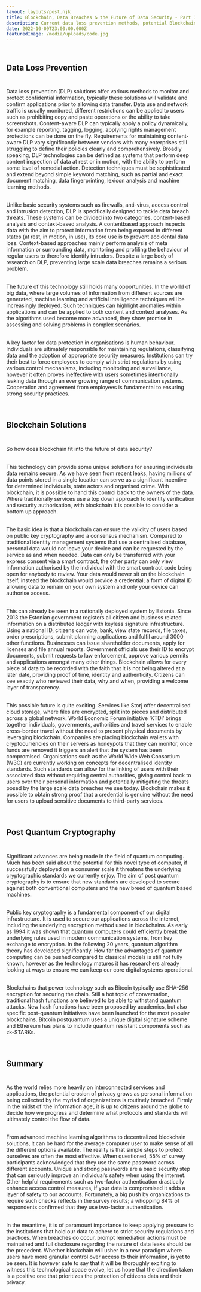 ```yaml
---
layout: layouts/post.njk
title: Blockchain, Data Breaches & the Future of Data Security - Part 3
description: Current data loss prevention methods, potential Blockchain alternatives & a glimpse at post quantum cryptography.
date: 2022-10-09T23:00:00.000Z
featuredImage: /media/uploads/code.jpg
---
```


## <br>Data Loss Prevention <br><br>

Data loss prevention (DLP) solutions offer various methods to monitor and protect confidential information, typically these solutions
will validate and confirm applications prior to allowing data transfer. Data use and network traffic is usually monitored, different
restrictions can be applied to users such as prohibiting copy and paste operations or the ability to take screenshots. Content-aware DLP
can typically apply a policy dynamically, for example reporting, tagging, logging, applying rights management protections can be done
on the fly. Requirements for maintaining content-aware DLP vary significantly between vendors with many enterprises still struggling
to define their policies clearly and comprehensively. Broadly speaking, DLP technologies can be defined as systems that perform deep
content inspection of data at rest or in motion, with the ability to perform some level of remedial action. Detection techniques must be
sophisticated and extend beyond simple keyword matching, such as partial and exact document matching, data fingerprinting, lexicon
analysis and machine learning methods. <br><br>


Unlike basic security systems such as firewalls, anti-virus, access control and intrusion detection, DLP is specifically designed to tackle
data breach threats. These systems can be divided into two categories, content-based analysis and context-based analysis. A contentbased approach inspects data with the aim to protect information from being exposed in different states (at rest, in motion, in use), its
core use is to prevent accidental data loss. Context-based approaches mainly perform analysis of meta information or surrounding
data, monitoring and profiling the behaviour of regular users to therefore identify intruders. Despite a large body of research on DLP,
preventing large scale data breaches remains a serious problem. <br><br>


The future of this technology still holds many opportunities. In the world of big data, where large volumes of information from
different sources are generated, machine learning and artificial intelligence techniques will be increasingly deployed. Such techniques
can highlight anomalies within applications and can be applied to both content and context analyses. As the algorithms used become
more advanced, they show promise in assessing and solving problems in complex scenarios. <br><br>


A key factor for data protection in organisations is human behaviour. Individuals are ultimately responsible for maintaining regulations,
classifying data and the adoption of appropriate security measures. Institutions can try their best to force employees to comply with
strict regulations by using various control mechanisms, including monitoring and surveillance, however it often proves ineffective with
users sometimes intentionally leaking data through an ever growing range of communication systems. Cooperation and agreement
from employees is fundamental to ensuring strong security practices. <br><br><br>


## Blockchain Solutions <br><br>

So how does blockchain fit into the future of data security? <br><br>


This technology can provide some unique solutions for ensuring individuals data remains secure. As we
have seen from recent leaks, having millions of data points stored in a single location can serve as a
significant incentive for determined individuals, state actors and organised crime. With blockchain, it is
possible to hand this control back to the owners of the data. Where traditionally services use a top
down approach to identity verification and security authorisation, with blockchain it is possible to consider a bottom up approach. <br><br>


The basic idea is that a blockchain can ensure the validity of users based on public key cryptography and a consensus mechanism.
Compared to traditional identity management systems that use a centralised database, personal data would not leave your device and
can be requested by the service as and when needed. Data can only be transferred with your express consent via a smart contract, the
other party can only view information authorised by the individual with the smart contract code being open for anybody to review. Your data would never sit on the blockchain itself, instead the blockchain would provide a credential; a form of
digital ID allowing data to remain on your own system and only your device can authorise access. <br><br>


This can already be seen in a nationally deployed system by Estonia. Since 2013 the Estonian government registers all citizen and
business related information on a distributed ledger with keyless signature infrastructure. Using a national ID, citizens can vote, bank,
view state records, file taxes, order prescriptions, submit planning applications and fulfil around 3000 other functions. Businesses can
issue shareholder documents, apply for licenses and file annual reports. Government officials use their ID to encrypt documents,
submit requests to law enforcement, approve various permits and applications amongst many other things. Blockchain allows for every
piece of data to be recorded with the faith that it is not being altered at a later date, providing proof of time, identity and authenticity.
Citizens can see exactly who reviewed their data, why and when, providing a welcome layer of transparency. <br><br>


This possible future is quite exciting. Services like Storj offer decentralised cloud storage, where files are encrypted, split into pieces
and distributed across a global network. World Economic Forum initiative ‘KTDI’ brings together individuals, governments, authorities
and travel services to enable cross-border travel without the need to present physical documents by leveraging blockchain. Companies
are placing blockchain wallets with cryptocurrencies on their servers as honeypots that they can monitor, once funds are removed it
triggers an alert that the system has been compromised. Organisations such as the World Wide Web Consortium (W3C) are currently
working on concepts for decentralised identity standards. Such standards can allow for the linking of users with their associated data
without requiring central authorities, giving control back to users over their personal information and potentially mitigating the threats
posed by the large scale data breaches we see today. Blockchain makes it possible to obtain strong proof that a credential is genuine
without the need for users to upload sensitive documents to third-party services. <br><br><br>

## Post Quantum Cryptography <br><br>

Significant advances are being made in the field of quantum computing. Much has been said about the potential for this novel type of
computer, if successfully deployed on a consumer scale it threatens the underlying cryptographic standards we currently enjoy. The
aim of post quantum cryptography is to ensure that new standards are developed to secure against both conventional computers and
the new breed of quantum based machines. <br><br>


Public key cryptography is a fundamental component of our digital infrastructure. It is used to secure our applications across the
internet, including the underlying encryption method used in blockchains. As early as 1994 it was shown that quantum computers
could efficiently break the underlying rules used in modern communication systems, from key exchange to encryption. In the following
20 years, quantum algorithm theory has developed significantly. How far the advantages of quantum computing can be pushed
compared to classical models is still not fully known, however as the technology matures it has researchers already looking at ways to
ensure we can keep our core digital systems operational. <br><br>


Blockchains that power technology such as Bitcoin typically use SHA-256 encryption for securing the chain. Still a hot topic of
conversation, traditional hash functions are believed to be able to withstand quantum attacks. New hash functions have been
proposed by academics, but also specific post-quantum initiatives have been launched for the most popular blockchains. Bitcoin postquantum uses a unique digital signature scheme and Ethereum has plans to include quantum resistant components such as zk-STARKs. <br><br><br>

## Summary <br><br>

As the world relies more heavily on interconnected services and applications, the potential erosion of privacy grows as personal
information being collected by the myriad of organizations is routinely breached. Firmly in the midst of ‘the information age’, it is up to
citizens around the globe to decide how we progress and determine what protocols and standards will ultimately control the flow of
data. <br><br>


From advanced machine learning algorithms to decentralized blockchain solutions, it can be hard for the average computer user to
make sense of all the different options available. The reality is that simple steps to protect ourselves are often the most effective.
When questioned, 55% of survey participants acknowledged that they use the same password across different accounts. Unique and
strong passwords are a basic security step that can seriously improve an individual’s safety when using the internet. Other helpful
requirements such as two-factor authentication drastically enhance access control measures, if your data is compromised it adds a
layer of safety to our accounts. Fortunately, a big push by organizations to require such checks reflects in the survey results; a
whopping 84% of respondents confirmed that they use two-factor authentication. <br><br>


In the meantime, it is of paramount importance to keep applying pressure to the institutions that hold our data to adhere to strict
security regulations and practices. When breaches do occur, prompt remediation actions must be maintained and full disclosure
regarding the nature of data leaks should be the precedent. Whether blockchain will usher in a new paradigm where users have more
granular control over access to their information, is yet to be seen. It is however safe to say that it will be thoroughly exciting to
witness this technological space evolve, let us hope that the direction taken is a positive one that prioritizes the protection of citizens
data and their privacy. <br><br>